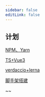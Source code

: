 ```yaml
---
sidebar: false
editLink: false
---
```

## 计划

[NPM、Yarn](/frontend/NPM+Yarn.html)

[TS+Vue3](/frontend/TS+Vue3.html)

[verdaccio+lerna](/frontend/verdaccio+lerna.html)

[脚手架搭建](/frontend/脚手架搭建.html)

~~